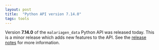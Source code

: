 ```yaml
---
layout: post
title:  "Python API version 7.14.0"
tags: tools
---
```


Version <strong>7.14.0</strong> of the `malariagen_data` Python API was
released today. This is a minor release which adds new features to the
API. See the [release
notes](https://github.com/malariagen/malariagen-data-python/releases/tag/v7.14.0)
for more information.
